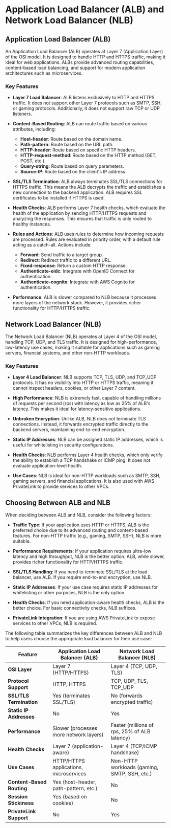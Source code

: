# Application Load Balancer (ALB) and Network Load Balancer (NLB)

## Application Load Balancer (ALB)

An Application Load Balancer (ALB) operates at Layer 7 (Application Layer) of the OSI model. It is designed to handle HTTP and HTTPS traffic, making it ideal for web applications. ALBs provide advanced routing capabilities, content-based load balancing, and support for modern application architectures such as microservices.

### Key Features

- **Layer 7 Load Balancer**: ALB listens exclusively to HTTP and HTTPS traffic. It does not support other Layer 7 protocols such as SMTP, SSH, or gaming protocols. Additionally, it does not support raw TCP or UDP listeners.

- **Content-Based Routing**: ALB can route traffic based on various attributes, including:

  - **Host-header**: Route based on the domain name.
  - **Path-pattern**: Route based on the URL path.
  - **HTTP-header**: Route based on specific HTTP headers.
  - **HTTP-request-method**: Route based on the HTTP method (GET, POST, etc.).
  - **Query-string**: Route based on query parameters.
  - **Source-IP**: Route based on the client's IP address.

- **SSL/TLS Termination**: ALB always terminates SSL/TLS connections for HTTPS traffic. This means the ALB decrypts the traffic and establishes a new connection to the backend application. ALB requires SSL certificates to be installed if HTTPS is used.

- **Health Checks**: ALB performs Layer 7 health checks, which evaluate the health of the application by sending HTTP/HTTPS requests and analyzing the responses. This ensures that traffic is only routed to healthy instances.

- **Rules and Actions**: ALB uses rules to determine how incoming requests are processed. Rules are evaluated in priority order, with a default rule acting as a catch-all. Actions include:

  - **Forward**: Send traffic to a target group.
  - **Redirect**: Redirect traffic to a different URL.
  - **Fixed-response**: Return a custom HTTP response.
  - **Authenticate-oidc**: Integrate with OpenID Connect for authentication.
  - **Authenticate-cognito**: Integrate with AWS Cognito for authentication.

- **Performance**: ALB is slower compared to NLB because it processes more layers of the network stack. However, it provides richer functionality for HTTP/HTTPS traffic.

## Network Load Balancer (NLB)

The Network Load Balancer (NLB) operates at Layer 4 of the OSI model, handling TCP, UDP, and TLS traffic. It is designed for high-performance, low-latency use cases, making it suitable for applications such as gaming servers, financial systems, and other non-HTTP workloads.

### Key Features

- **Layer 4 Load Balancer**: NLB supports TCP, TLS, UDP, and TCP_UDP protocols. It has no visibility into HTTP or HTTPS traffic, meaning it cannot inspect headers, cookies, or other Layer 7 content.

- **High Performance**: NLB is extremely fast, capable of handling millions of requests per second (rps) with latency as low as 25% of ALB's latency. This makes it ideal for latency-sensitive applications.

- **Unbroken Encryption**: Unlike ALB, NLB does not terminate TLS connections. Instead, it forwards encrypted traffic directly to the backend servers, maintaining end-to-end encryption.

- **Static IP Addresses**: NLB can be assigned static IP addresses, which is useful for whitelisting in security configurations.

- **Health Checks**: NLB performs Layer 4 health checks, which only verify the ability to establish a TCP handshake or ICMP ping. It does not evaluate application-level health.

- **Use Cases**: NLB is ideal for non-HTTP workloads such as SMTP, SSH, gaming servers, and financial applications. It is also used with AWS PrivateLink to provide services to other VPCs.

## Choosing Between ALB and NLB

When deciding between ALB and NLB, consider the following factors:

- **Traffic Type**: If your application uses HTTP or HTTPS, ALB is the preferred choice due to its advanced routing and content-based features. For non-HTTP traffic (e.g., gaming, SMTP, SSH), NLB is more suitable.

- **Performance Requirements**: If your application requires ultra-low latency and high throughput, NLB is the better option. ALB, while slower, provides richer functionality for HTTP/HTTPS traffic.

- **SSL/TLS Handling**: If you need to terminate SSL/TLS at the load balancer, use ALB. If you require end-to-end encryption, use NLB.

- **Static IP Addresses**: If your use case requires static IP addresses for whitelisting or other purposes, NLB is the only option.

- **Health Checks**: If you need application-aware health checks, ALB is the better choice. For basic connectivity checks, NLB suffices.

- **PrivateLink Integration**: If you are using AWS PrivateLink to expose services to other VPCs, NLB is required.

The following table summarizes the key differences between ALB and NLB to help users choose the appropriate load balancer for their use case:

| Feature                   | Application Load Balancer (ALB)        | Network Load Balancer (NLB)                  |
| ------------------------- | -------------------------------------- | -------------------------------------------- |
| **OSI Layer**             | Layer 7 (HTTP/HTTPS)                   | Layer 4 (TCP, UDP, TLS)                      |
| **Protocol Support**      | HTTP, HTTPS                            | TCP, UDP, TLS, TCP_UDP                       |
| **SSL/TLS Termination**   | Yes (terminates SSL/TLS)               | No (forwards encrypted traffic)              |
| **Static IP Addresses**   | No                                     | Yes                                          |
| **Performance**           | Slower (processes more network layers) | Faster (millions of rps, 25% of ALB latency) |
| **Health Checks**         | Layer 7 (application-aware)            | Layer 4 (TCP/ICMP handshake)                 |
| **Use Cases**             | HTTP/HTTPS applications, microservices | Non-HTTP workloads (gaming, SMTP, SSH, etc.) |
| **Content-Based Routing** | Yes (host-header, path-pattern, etc.)  | No                                           |
| **Session Stickiness**    | Yes (based on cookies)                 | No                                           |
| **PrivateLink Support**   | No                                     | Yes                                          |
